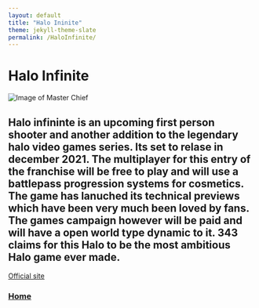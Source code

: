 ```yaml
---
layout: default
title: "Halo Ininite"
theme: jekyll-theme-slate
permalink: /HaloInfinite/
---
```


# Halo Infinite
![Image of Master Chief](https://www.looper.com/img/gallery/the-untold-truth-of-halos-master-chief/intro-1603465431.jpg)

## Halo infininte is an upcoming first person shooter and another addition to the legendary halo video games series. Its set to relase in december 2021. The multiplayer for this entry of the franchise will be free to play and will use a battlepass progression systems for cosmetics. The game has lanuched its technical previews which have been very much been loved by fans. The games campaign however will be paid and will have a open world type dynamic to it. 343 claims for this Halo to be the most ambitious Halo game ever made. 

[Official site](https://www.halowaypoint.com/en-us/games/halo-infinite)

### [Home](https://pranbhardwaj.github.io/Mini-Website-Project/)
